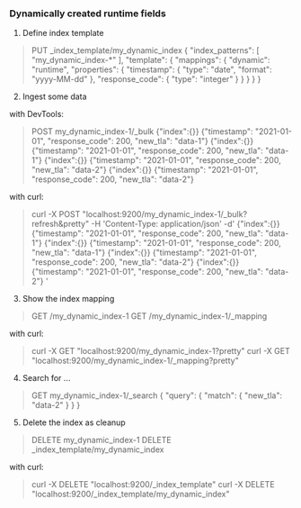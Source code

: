 ### Dynamically created runtime fields

1. Define index template

> PUT _index_template/my_dynamic_index
> {
>   "index_patterns": [
>     "my_dynamic_index-*"
>   ],
>   "template": {
>     "mappings": {
>       "dynamic": "runtime",
>       "properties": {
>         "timestamp": {
>           "type": "date",
>           "format": "yyyy-MM-dd"
>         },
>         "response_code": {
>           "type": "integer"
>         }
>       }
>     }
>   }
> }

2. Ingest some data

with DevTools:

> POST my_dynamic_index-1/_bulk
> {"index":{}}
> {"timestamp": "2021-01-01", "response_code": 200, "new_tla": "data-1"}
> {"index":{}}
> {"timestamp": "2021-01-01", "response_code": 200, "new_tla": "data-1"}
> {"index":{}}
> {"timestamp": "2021-01-01", "response_code": 200, "new_tla": "data-2"}
> {"index":{}}
> {"timestamp": "2021-01-01", "response_code": 200, "new_tla": "data-2"}

with curl: 

> curl -X POST "localhost:9200/my_dynamic_index-1/_bulk?refresh&pretty" -H 'Content-Type: application/json' -d'
> {"index":{}}
> {"timestamp": "2021-01-01", "response_code": 200, "new_tla": "data-1"}
> {"index":{}}
> {"timestamp": "2021-01-01", "response_code": 200, "new_tla": "data-1"}
> {"index":{}}
> {"timestamp": "2021-01-01", "response_code": 200, "new_tla": "data-2"}
> {"index":{}}
> {"timestamp": "2021-01-01", "response_code": 200, "new_tla": "data-2"}
> '

3. Show the index mapping

> GET /my_dynamic_index-1
> GET /my_dynamic_index-1/_mapping

with curl: 

> curl -X GET "localhost:9200/my_dynamic_index-1?pretty"
> curl -X GET "localhost:9200/my_dynamic_index-1/_mapping?pretty"

4. Search for  ...

> GET my_dynamic_index-1/_search
> {
>   "query": {
>     "match": {
>       "new_tla": "data-2"
>     }
>   }
> }

5. Delete the index as cleanup

> DELETE my_dynamic_index-1
> DELETE _index_template/my_dynamic_index

with curl: 

> curl -X DELETE "localhost:9200/_index_template" 
> curl -X DELETE "localhost:9200/_index_template/my_dynamic_index"



